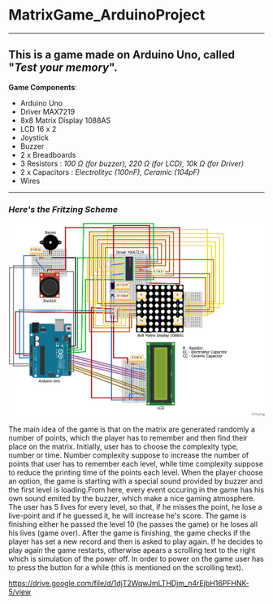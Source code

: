 # MatrixGame_ArduinoProject
---
This is a game made on Arduino Uno, called "*Test your memory*".
---
**Game Components**:
- Arduino Uno
- Driver MAX7219
- 8x8 Matrix Display 1088AS 
- LCD 16 x 2
- Joystick
- Buzzer
- 2 x Breadboards
- 3 Resistors : *100 Ω (for buzzer), 220 Ω (for LCD), 10k Ω (for Driver)*
- 2 x Capacitors : *Electrolityc (100nF), Ceramic (104pF)*
- Wires
---
### *Here's the Fritzing Scheme*
![](Matrix_Game_Fritzing.jpg)

The main idea of the game is that on the matrix are generated randomly a number of points, which the player has to remember and then 
find their place on the matrix. Initially, user has to choose the complexity type, number or time. Number complexity suppose to increase the number of points that user has to remember each level, while time complexity suppose to reduce the printing time of the points each level. When the player choose an option, the game is starting with a special sound provided by buzzer and the first level is loading.From here, every event occuring in the game has his own sound emited by the buzzer, which make a nice gaming atmosphere. 
The user has 5 lives for every level, so that, if he misses the point, he lose a live-point and if he guessed it, he will increase he's score. The game is finishing either he passed the level 10 (he passes the game) or he loses all his lives (game over). After the game is finishing, the game checks if the player has set a new record and then is asked to play again. If he decides to play again the game restarts, otherwise apears a scrolling text to the right which is simulation of the power off. In order to power on the game user has to press the button for a while (this is mentioned on the scrolling text).

https://drive.google.com/file/d/1djT2WqwJmLTHDjm_n4rEjbH16PFHNK-5/view
